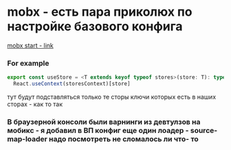 # mobx - есть пара приколюх по настройке базового конфига
[mobx start - link](https://javascript.plainenglish.io/all-you-need-is-mobx-react-lite-47ba0e95e9c8)
### For example 
```typescript
export const useStore = <T extends keyof typeof stores>(store: T): typeof stores[T] =>
  React.useContext(storesContext)[store]
```
тут будут подставляться только те сторы ключи которых есть в наших сторах - как то так

### В браузерной консоли были варнинги из девтулзов на мобикс - я добавил в ВП конфиг еще один лоадер - source-map-loader надо посмотреть не сломалось ли что- то ###
